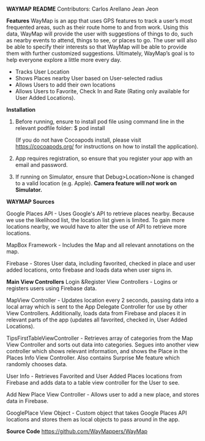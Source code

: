 ****************WAYMAP README****************
Contributors:
Carlos Arellano
Jean Jeon

**********Features**********
WayMap is an app that uses GPS features to track a user’s most frequented areas, such as their route home to and from work. Using this data, WayMap will provide the user with suggestions of things to do, such as nearby events to attend, things to see, or places to go. The user will also be able to specify their interests so that WayMap will be able to provide them with further customized suggestions. Ultimately, WayMap’s goal is to help everyone explore a little more every day.

- Tracks User Location
- Shows Places nearby User based on User-selected radius
- Allows Users to add their own locations
- Allows Users to Favorite, Check In and Rate (Rating only available for User Added Locations).

**********************Installation**********************
1. Before running, ensure to install pod file using command line in the relevant podfile folder:
    $ pod install
    
    (If you do not have Cocoapods install, please visit https://cocoapods.org/ for instructions on how to install the application).
    
2.  App requires registration, so ensure that you register your app with an email and password.

3. If running on Simulator, ensure that Debug>Location>None is changed to a valid location (e.g. Apple).
    **Camera feature will *not* work on Simulator.**

****WAYMAP Sources****

Google Places API - Uses Google's API to retrieve places nearby. Because we use the likelihood list, the location list given is limited. To gain more locations nearby, we would have to alter the use of API to retrieve more locations.

MapBox Framework - Includes the Map and all relevant annotations on the map.

Firebase - Stores User data, including favorited, checked in place and user added locations, onto firebase and loads data when user signs in.

******Main View Controllers******
Login  &Register View Controllers - Logins or registers users using Firebase data.

MapView Controller - Updates location every 2 seconds, passing data into a local array which is sent to the App Delegate Controller for use by other View Controllers. Additionally, loads data from Firebase and places it in relevant parts of the app (updates all favorited, checked in, User Added Locations).

TipsFirstTableViewController - Retrieves array of categories from the Map View Controller and sorts out data into categories. Segues into another view controller which shows relevant information, and shows the Place in the Places Info View Controller. Also contains Surprise Me feature which randomly chooses data.

User Info - Retrieves Favorited and User Added Places locations from Firebase and adds data to a table view controller for the User to see.

Add New Place View Controller - Allows user to add a new place, and stores data in Firebase.

GooglePlace View Object - Custom object that takes Google Places API locations and stores them as local objects to pass around in the app.

********Source Code********
https://github.com/WayMappers/WayMap

